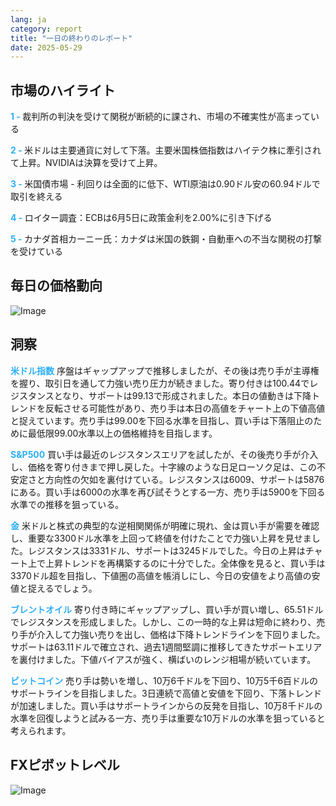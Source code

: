 ```yaml
---
lang: ja
category: report
title: "一日の終わりのレポート"
date: 2025-05-29
---
```



<h2>市場のハイライト</h2>
<strong style="color: #2caef7;">1 - </strong> 裁判所の判決を受けて関税が断続的に課され、市場の不確実性が高まっている

<strong style="color: #2caef7;">2 - </strong> 米ドルは主要通貨に対して下落。主要米国株価指数はハイテク株に牽引されて上昇。NVIDIAは決算を受けて上昇。

<strong style="color: #2caef7;">3 - </strong> 米国債市場 - 利回りは全面的に低下、WTI原油は0.90ドル安の60.94ドルで取引を終える

<strong style="color: #2caef7;">4 - </strong> ロイター調査：ECBは6月5日に政策金利を2.00%に引き下げる

<strong style="color: #2caef7;">5 - </strong> カナダ首相カーニー氏：カナダは米国の鉄鋼・自動車への不当な関税の打撃を受けている



<h2>毎日の価格動向</h2>
<img src="https://markleighedu.github.io/img/May-2025/29-May-2025/price.jpg" alt="Image"/>

<h2>洞察</h2>
<strong style="color: #2caef7;">米ドル指数</strong> 序盤はギャップアップで推移しましたが、その後は売り手が主導権を握り、取引日を通して力強い売り圧力が続きました。寄り付きは100.44でレジスタンスとなり、サポートは99.13で形成されました。本日の値動きは下降トレンドを反転させる可能性があり、売り手は本日の高値をチャート上の下値高値と捉えています。売り手は99.00を下回る水準を目指し、買い手は下落阻止のために最低限99.00水準以上の価格維持を目指します。

<strong style="color: #2caef7;">S&P500</strong> 買い手は最近のレジスタンスエリアを試したが、その後売り手が介入し、価格を寄り付きまで押し戻した。十字線のような日足ローソク足は、この不安定さと方向性の欠如を裏付けている。レジスタンスは6009、サポートは5876にある。買い手は6000の水準を再び試そうとする一方、売り手は5900を下回る水準での推移を狙っている。

<strong style="color: #2caef7;">金</strong> 米ドルと株式の典型的な逆相関関係が明確に現れ、金は買い手が需要を確認し、重要な3300ドル水準を上回って終値を付けたことで力強い上昇を見せました。レジスタンスは3331ドル、サポートは3245ドルでした。今日の上昇はチャート上で上昇トレンドを再構築するのに十分でした。全体像を見ると、買い手は3370ドル超を目指し、下値圏の高値を帳消しにし、今日の安値をより高値の安値と捉えるでしょう。

<strong style="color: #2caef7;">ブレントオイル</strong> 寄り付き時にギャップアップし、買い手が買い増し、65.51ドルでレジスタンスを形成しました。しかし、この一時的な上昇は短命に終わり、売り手が介入して力強い売りを出し、価格は下降トレンドラインを下回りました。サポートは63.11ドルで確立され、過去1週間堅調に推移してきたサポートエリアを裏付けました。下値バイアスが強く、横ばいのレンジ相場が続いています。

<strong style="color: #2caef7;">ビットコイン</strong> 売り手は勢いを増し、10万6千ドルを下回り、10万5千6百ドルのサポートラインを目指しました。3日連続で高値と安値を下回り、下落トレンドが加速しました。買い手はサポートラインからの反発を目指し、10万8千ドルの水準を回復しようと試みる一方、売り手は重要な10万ドルの水準を狙っていると考えられます。



<h2>FXピボットレベル</h2>
<img src="https://markleighedu.github.io/img/May-2025/29-May-2025/pivot.jpg" alt="Image"/>